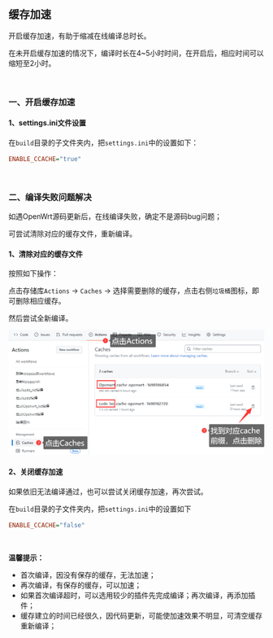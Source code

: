 ## 缓存加速

开启缓存加速，有助于缩减在线编译总时长。

在未开启缓存加速的情况下，编译时长在4~5小时时间，在开启后，相应时间可以缩短至2小时。


<br />


### 一、开启缓存加速



#### 1、settings.ini文件设置

在`build`目录的子文件夹内，把`settings.ini`中的设置如下：

```ini
ENABLE_CCACHE="true"
```



<br />



### 二、编译失败问题解决

如遇OpenWrt源码更新后，在线编译失败，确定不是源码bug问题；

可尝试清除对应的缓存文件，重新编译。





#### 1、清除对应的缓存文件

按照如下操作：

点击存储库`Actions` -> `Caches` -> 选择需要删除的缓存，点击右侧`垃圾桶`图标，即可删除相应缓存。

然后尝试全新编译。



![ccache](../img/ccache.png)





#### 2、关闭缓存加速

如果依旧无法编译通过，也可以尝试关闭缓存加速，再次尝试。

在`build`目录的子文件夹内，把`settings.ini`中的设置如下

```ini
ENABLE_CCACHE="false"
```

<br />

**温馨提示：**

- 首次编译，因没有保存的缓存，无法加速；
- 再次编译，有保存的缓存，可以加速；
- 如果首次编译超时，可以选用较少的插件先完成编译；再次编译，再添加插件；
- 缓存建立的时间已经很久，因代码更新，可能使加速效果不明显，可清空缓存重新编译；
